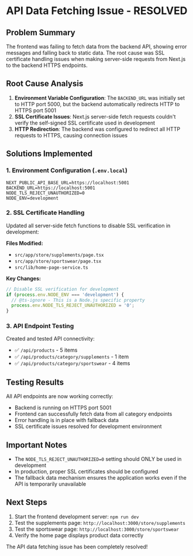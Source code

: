 # API Data Fetching Issue - RESOLVED

## Problem Summary
The frontend was failing to fetch data from the backend API, showing error messages and falling back to static data. The root cause was SSL certificate handling issues when making server-side requests from Next.js to the backend HTTPS endpoints.

## Root Cause Analysis
1. **Environment Variable Configuration**: The `BACKEND_URL` was initially set to HTTP port 5000, but the backend automatically redirects HTTP to HTTPS port 5001
2. **SSL Certificate Issues**: Next.js server-side fetch requests couldn't verify the self-signed SSL certificate used in development
3. **HTTP Redirection**: The backend was configured to redirect all HTTP requests to HTTPS, causing connection issues

## Solutions Implemented

### 1. Environment Configuration (`.env.local`)
```
NEXT_PUBLIC_API_BASE_URL=https://localhost:5001
BACKEND_URL=https://localhost:5001
NODE_TLS_REJECT_UNAUTHORIZED=0
NODE_ENV=development
```

### 2. SSL Certificate Handling
Updated all server-side fetch functions to disable SSL verification in development:

**Files Modified:**
- `src/app/store/supplements/page.tsx`
- `src/app/store/sportswear/page.tsx`  
- `src/lib/home-page-service.ts`

**Key Changes:**
```typescript
// Disable SSL verification for development
if (process.env.NODE_ENV === 'development') {
  // @ts-ignore - This is a Node.js specific property
  process.env.NODE_TLS_REJECT_UNAUTHORIZED = '0';
}
```

### 3. API Endpoint Testing
Created and tested API connectivity:
- ✅ `/api/products` - 5 items
- ✅ `/api/products/category/supplements` - 1 item  
- ✅ `/api/products/category/sportswear` - 4 items

## Testing Results
All API endpoints are now working correctly:
- Backend is running on HTTPS port 5001
- Frontend can successfully fetch data from all category endpoints
- Error handling is in place with fallback data
- SSL certificate issues resolved for development environment

## Important Notes
- The `NODE_TLS_REJECT_UNAUTHORIZED=0` setting should ONLY be used in development
- In production, proper SSL certificates should be configured
- The fallback data mechanism ensures the application works even if the API is temporarily unavailable

## Next Steps
1. Start the frontend development server: `npm run dev`
2. Test the supplements page: `http://localhost:3000/store/supplements`
3. Test the sportswear page: `http://localhost:3000/store/sportswear`
4. Verify the home page displays product data correctly

The API data fetching issue has been completely resolved!
